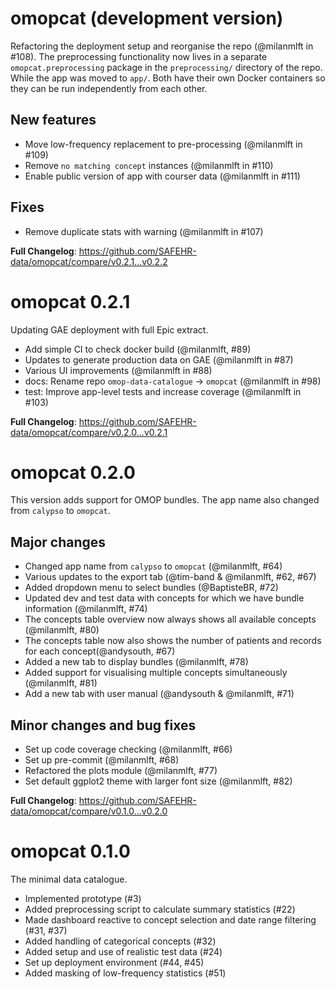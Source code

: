 # omopcat (development version)

Refactoring the deployment setup and reorganise the repo (@milanmlft in #108).
The preprocessing functionality now lives in a separate `omopcat.preprocessing`
package in the `preprocessing/` directory of the repo. While the app was moved to
`app/`. Both have their own Docker containers so they can be run independently
from each other.

## New features

* Move low-frequency replacement to pre-processing (@milanmlft in #109)
* Remove `no matching concept` instances (@milanmlft in #110)
* Enable public version of app with courser data (@milanmlft in #111)

## Fixes

* Remove duplicate stats with warning (@milanmlft in #107)


**Full Changelog**: https://github.com/SAFEHR-data/omopcat/compare/v0.2.1...v0.2.2

# omopcat 0.2.1

Updating GAE deployment with full Epic extract.

* Add simple CI to check docker build (@milanmlft, #89)
* Updates to generate production data on GAE (@milanmlft in #87)
* Various UI improvements (@milanmlft in #88)
* docs: Rename repo `omop-data-catalogue` -> `omopcat` (@milanmlft in #98)
* test: Improve app-level tests and increase coverage (@milanmlft in #103)

**Full Changelog**: https://github.com/SAFEHR-data/omopcat/compare/v0.2.0...v0.2.1

# omopcat 0.2.0

This version adds support for OMOP bundles. The app name also changed from `calypso` to `omopcat`.

## Major changes

* Changed app name from `calypso` to `omopcat` (@milanmlft, #64)
* Various updates to the export tab (@tim-band & @milanmlft, #62, #67) 
* Added dropdown menu to select bundles (@BaptisteBR, #72)
* Updated dev and test data with concepts for which we have bundle information (@milanmlft, #74)
* The concepts table overview now always shows all available concepts (@milanmlft, #80)
* The concepts table now also shows the number of patients and records for each concept(@andysouth, #67)
* Added a new tab to display bundles (@milanmlft, #78)
* Added support for visualising multiple concepts simultaneously (@milanmlft, #81)
* Add a new tab with user manual (@andysouth & @milanmlft, #71)

## Minor changes and bug fixes

* Set up code coverage checking (@milanmlft, #66)
* Set up pre-commit (@milanmlft, #68)
* Refactored the plots module (@milanmlft, #77)
* Set default ggplot2 theme with larger font size (@milanmlft, #82)

**Full Changelog**: https://github.com/SAFEHR-data/omopcat/compare/v0.1.0...v0.2.0

# omopcat 0.1.0

The minimal data catalogue.

* Implemented prototype (#3)
* Added preprocessing script to calculate summary statistics (#22)
* Made dashboard reactive to concept selection and date range filtering (#31, #37)
* Added handling of categorical concepts (#32)
* Added setup and use of realistic test data (#24)
* Set up deployment environment (#44, #45)
* Added masking of low-frequency statistics (#51)
